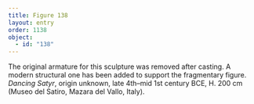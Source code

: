 ```yaml
---
title: Figure 138
layout: entry
order: 1138
object:
  - id: "138"
---
```


The original armature for this sculpture was removed after casting. A modern structural one has been added to support the fragmentary figure. *Dancing Satyr*, origin unknown, late 4th–mid 1st century BCE, H. 200 cm (Museo del Satiro, Mazara del Vallo, Italy).
